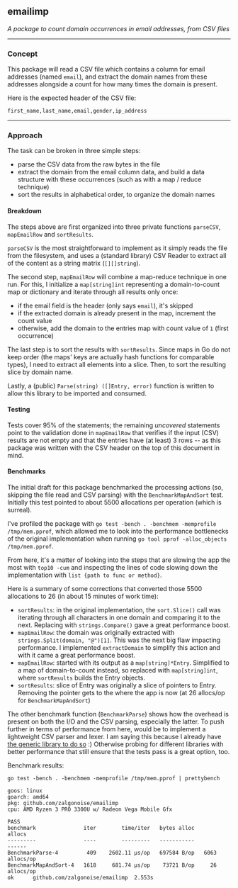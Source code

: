 ## emailimp

*A package to count domain occurrences in email addresses, from CSV files*

_________

### Concept

This package will read a CSV file which contains a column for email addresses (named `email`), and extract the domain names from these addresses alongside a count for how many times the domain is present.

Here is the expected header of the CSV file:

```
first_name,last_name,email,gender,ip_address
```

________

### Approach

The task can be broken in three simple steps:
- parse the CSV data from the raw bytes in the file
- extract the domain from the email column data, and build a data structure with these occurrences (such as with a map / reduce technique)
- sort the results in alphabetical order, to organize the domain names

#### Breakdown

The steps above are first organized into three private functions `parseCSV`, `mapEmailRow` and `sortResults`.

`parseCSV` is the most straightforward to implement as it simply reads the file from the filesystem, and uses a (standard library) CSV Reader to extract all of the content as a string matrix (`[][]string`).

The second step, `mapEmailRow` will combine a map-reduce technique in one run. For this, I initialize a `map[string]int` representing a domain-to-count map or dictionary and iterate through all results only once:
- if the email field is the header (only says `email`), it's skipped
- if the extracted domain is already present in the map, increment the count value
- otherwise, add the domain to the entries map with count value of `1` (first occurrence)

The last step is to sort the results with `sortResults`. Since maps in Go do not keep order (the maps' keys are actually hash functions for comparable types), I need to extract all elements into a slice. Then, to sort the resulting slice by domain name.

Lastly, a (public) `Parse(string) ([]Entry, error)` function is written to allow this library to be imported and consumed.

#### Testing

Tests cover 95% of the statements; the remaining *uncovered* statements point to the validation done in `mapEmailRow` that verifies if the input (CSV) results are not empty and that the entries have (at least) 3 rows -- as this package was written with the CSV header on the top of this document in mind.

#### Benchmarks

The initial draft for this package benchmarked the processing actions (so, skipping the file read and CSV parsing) with the `BenchmarkMapAndSort` test. Initially this test pointed to about 5500 allocations per operation (which is surreal). 

I've profiled the package with `go test -bench . -benchmem -memprofile /tmp/mem.pprof`, which allowed me to look into the performance bottlenecks of the original implementation when running `go tool pprof -alloc_objects /tmp/mem.pprof`.

From here, it's a matter of looking into the steps that are slowing the app the most with `top10 -cum` and inspecting the lines of code slowing down the implementation with `list {path to func or method}`.

Here is a summary of some corrections that converted those 5500 allocations to 26 (in about 15 minutes of work time):

- `sortResults`: in the original implementation, the `sort.Slice()` call was iterating through all characters in one domain and comparing it to the next. Replacing with `strings.Compare()` gave a great performance boost.
- `mapEmailRow`: the domain was originally extracted with `strings.Split(domain, "@")[1]`. This was the next big flaw impacting performance. I implemented `extractDomain` to simplify this action and with it came a great performance boost.
- `mapEmailRow`: started with its output as a `map[string]*Entry`. Simplified to a map of domain-to-count instead, so replaced with `map[string]int`, where `sortResults` builds the Entry objects.
- `sortResults`: slice of Entry was originally a slice of pointers to Entry. Removing the pointer gets to the where the app is now (at 26 allocs/op for `BenchmarkMapAndSort`)

The other benchmark function (`BenchmarkParse`) shows how the overhead is present on both the I/O and the CSV parsing, especially the latter. To push further in terms of performance from here, would be to implement a lightweight CSV parser and lexer. I am saying this because I already have [the generic library to do so](https://github.com/zalgonoise/lex) :) Otherwise probing for different libraries with better performance that still ensure that the tests pass is a great option, too.

Benchmark results:

```
go test -bench . -benchmem -memprofile /tmp/mem.pprof | prettybench 

goos: linux
goarch: amd64
pkg: github.com/zalgonoise/emailimp
cpu: AMD Ryzen 3 PRO 3300U w/ Radeon Vega Mobile Gfx

PASS
benchmark               iter        time/iter   bytes alloc           allocs
---------               ----        ---------   -----------           ------
BenchmarkParse-4         409    2602.11 μs/op   697584 B/op   6063 allocs/op
BenchmarkMapAndSort-4   1618     681.74 μs/op    73721 B/op     26 allocs/op
ok      github.com/zalgonoise/emailimp  2.553s
```